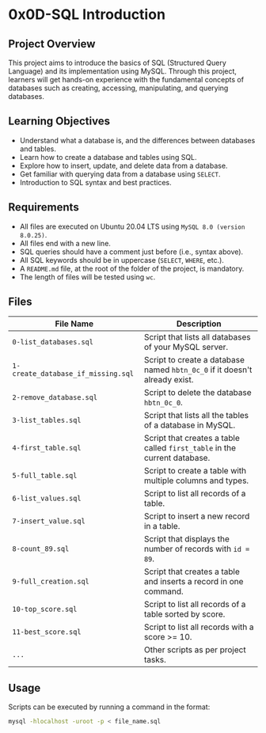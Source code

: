 # 0x0D-SQL Introduction

## Project Overview

This project aims to introduce the basics of SQL (Structured Query Language) and its implementation using MySQL. Through this project, learners will get hands-on experience with the fundamental concepts of databases such as creating, accessing, manipulating, and querying databases.

## Learning Objectives

- Understand what a database is, and the differences between databases and tables.
- Learn how to create a database and tables using SQL.
- Explore how to insert, update, and delete data from a database.
- Get familiar with querying data from a database using `SELECT`.
- Introduction to SQL syntax and best practices.

## Requirements

- All files are executed on Ubuntu 20.04 LTS using `MySQL 8.0 (version 8.0.25)`.
- All files end with a new line.
- SQL queries should have a comment just before (i.e., syntax above).
- All SQL keywords should be in uppercase (`SELECT`, `WHERE`, etc.).
- A `README.md` file, at the root of the folder of the project, is mandatory.
- The length of files will be tested using `wc`.

## Files

| File Name                 | Description |
|---------------------------|-------------|
| `0-list_databases.sql`    | Script that lists all databases of your MySQL server. |
| `1-create_database_if_missing.sql` | Script to create a database named `hbtn_0c_0` if it doesn't already exist. |
| `2-remove_database.sql`   | Script to delete the database `hbtn_0c_0`. |
| `3-list_tables.sql`       | Script that lists all the tables of a database in MySQL. |
| `4-first_table.sql`       | Script that creates a table called `first_table` in the current database. |
| `5-full_table.sql`        | Script to create a table with multiple columns and types. |
| `6-list_values.sql`       | Script to list all records of a table. |
| `7-insert_value.sql`      | Script to insert a new record in a table. |
| `8-count_89.sql`          | Script that displays the number of records with `id = 89`. |
| `9-full_creation.sql`     | Script that creates a table and inserts a record in one command. |
| `10-top_score.sql`        | Script to list all records of a table sorted by score. |
| `11-best_score.sql`       | Script to list all records with a score >= 10. |
| `...`                     | Other scripts as per project tasks. |

## Usage

Scripts can be executed by running a command in the format:

```sh
mysql -hlocalhost -uroot -p < file_name.sql
